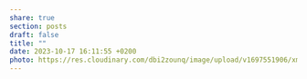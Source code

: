 ```yaml
---
share: true
section: posts
draft: false
title: ""
date: 2023-10-17 16:11:55 +0200
photo: https://res.cloudinary.com/dbi2zounq/image/upload/v1697551906/xmwsmnk0jglcdzgdvnh0.jpg
---
```




